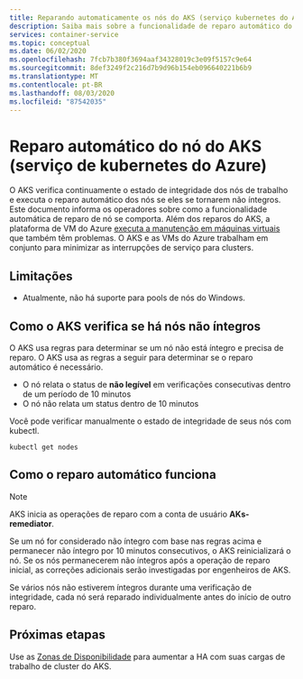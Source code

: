 ```yaml
---
title: Reparando automaticamente os nós do AKS (serviço kubernetes do Azure)
description: Saiba mais sobre a funcionalidade de reparo automático do nó e como o AKS corrige os nós de trabalho interrompidos.
services: container-service
ms.topic: conceptual
ms.date: 06/02/2020
ms.openlocfilehash: 7fcb7b380f3694aaf34328019c3e09f5157c9e64
ms.sourcegitcommit: 8def3249f2c216d7b9d96b154eb096640221b6b9
ms.translationtype: MT
ms.contentlocale: pt-BR
ms.lasthandoff: 08/03/2020
ms.locfileid: "87542035"
---
```

# <a name="azure-kubernetes-service-aks-node-auto-repair"></a>Reparo automático do nó do AKS (serviço de kubernetes do Azure)

O AKS verifica continuamente o estado de integridade dos nós de trabalho e executa o reparo automático dos nós se eles se tornarem não íntegros. Este documento informa os operadores sobre como a funcionalidade automática de reparo de nó se comporta. Além dos reparos do AKS, a plataforma de VM do Azure [executa a manutenção em máquinas virtuais][vm-updates] que também têm problemas. O AKS e as VMs do Azure trabalham em conjunto para minimizar as interrupções de serviço para clusters.

## <a name="limitations"></a>Limitações

* Atualmente, não há suporte para pools de nós do Windows.

## <a name="how-aks-checks-for-unhealthy-nodes"></a>Como o AKS verifica se há nós não íntegros

O AKS usa regras para determinar se um nó não está íntegro e precisa de reparo. O AKS usa as regras a seguir para determinar se o reparo automático é necessário.

* O nó relata o status de **não legível** em verificações consecutivas dentro de um período de 10 minutos
* O nó não relata um status dentro de 10 minutos

Você pode verificar manualmente o estado de integridade de seus nós com kubectl.

```
kubectl get nodes
```

## <a name="how-automatic-repair-works"></a>Como o reparo automático funciona

> [!Note]
> AKS inicia as operações de reparo com a conta de usuário **AKs-remediator**.

Se um nó for considerado não íntegro com base nas regras acima e permanecer não íntegro por 10 minutos consecutivos, o AKS reinicializará o nó. Se os nós permanecerem não íntegros após a operação de reparo inicial, as correções adicionais serão investigadas por engenheiros de AKS.
  
Se vários nós não estiverem íntegros durante uma verificação de integridade, cada nó será reparado individualmente antes do início de outro reparo.

## <a name="next-steps"></a>Próximas etapas

Use as [Zonas de Disponibilidade][availability-zones] para aumentar a HA com suas cargas de trabalho de cluster do AKS.

<!-- LINKS - External -->

<!-- LINKS - Internal -->
[availability-zones]: ./availability-zones.md
[vm-updates]: ../virtual-machines/maintenance-and-updates.md
